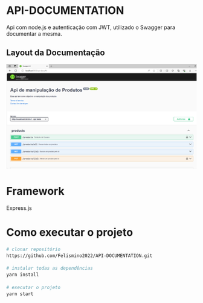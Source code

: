 # API-DOCUMENTATION
Api com node.js e autenticação com JWT, utilizado o Swagger para documentar a mesma.

## Layout da Documentação

![alt text](src/public/img/doc_api.png)

# Framework
Express.js

# Como executar o projeto

```bash
# clonar repositório
https://github.com/Felismino2022/API-DOCUMENTATION.git

# instalar todas as dependências
yarn install

# executar o projeto
yarn start
```

